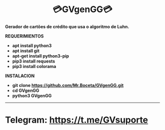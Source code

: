 <h1 align='center'>💳GVgenGG💳<h4>


Gerador de cartões de crédito que usa o algoritmo de Luhn.

REQUERIMIENTOS

- apt install python3
- apt install git
- apt-get install python3-pip
- pip3 install requests
- pip3 install colorama

INSTALACION

- git clone https://github.com/Mr.Boceta/GVgenGG.git
- cd GVgenGG
- python3 GVgenGG


---

# Telegram: https://t.me/GVsuporte

